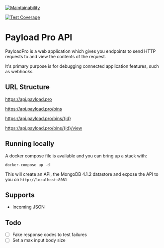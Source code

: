 [![Maintainability](https://api.codeclimate.com/v1/badges/a99a88d28ad37a79dbf6/maintainability)](https://codeclimate.com/github/codeclimate/codeclimate/maintainability)

[![Test Coverage](https://api.codeclimate.com/v1/badges/a99a88d28ad37a79dbf6/test_coverage)](https://codeclimate.com/github/codeclimate/codeclimate/test_coverage)

# Payload Pro API

PayloadPro is a web application which gives you endpoints to send HTTP requests to and view the contents of the request.

It's primary purpose is for debugging connected application features, such as webhooks.

## URL Structure

https://api.payload.pro

https://api.payload.pro/bins

https://api.payload.pro/bins/{id}

https://api.payload.pro/bins/{id}/view

## Running locally

A docker compose file is available and you can bring up a stack with:

```
docker-compose up -d
```

This will create an API, the MongoDB 4.1.2 datastore and expose the API to you on `http://localhost:8081`

## Supports

 - Incoming JSON

## Todo

 - [ ] Fake response codes to test failures
 - [ ] Set a max input body size
